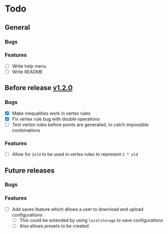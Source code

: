 # Todo

## General

### Bugs

### Features

- [ ] Write help menu
- [ ] Write README

## Before release [v1.2.0](https://github.com/Toffee1347/chaos-game/blob/main/CHANGELOG.md#v120-unreleased)

### Bugs

- [x] Make inequalities work in vertex rules
- [x] Fix vertex rule bug with double operations
- [ ] Test vertex rules before points are generated, to catch impossible combinations

### Features

- [ ] Allow for `2old` to be used in vertex rules to represent `2 * old`

## Future releases

### Bugs

### Features

- [ ] Add saves feature which allows a user to download and upload configurations
  - [ ] This could be extended by using `localstorage` to save configurations
  - [ ] Also allows presets to be created
